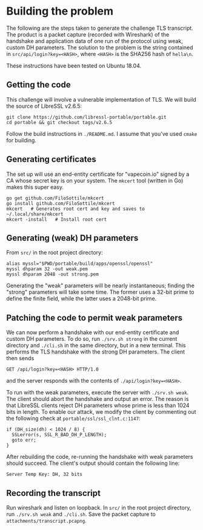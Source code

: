 # Building the problem

The following are the steps taken to generate the challenge TLS transcript. The
product is a packet capture (recorded with Wireshark) of the handshake and
application data of one run of the protocol using weak, custom DH parameters.
The solution to the problem is the string contained in
`src/api/login?key=<HASH>`, where `<HASH>` is the SHA256 hash of `hella\n`.

These instructions have been tested on Ubuntu 18.04.


## Getting the code

This challenge will involve a vulnerable implementation of TLS. We will build
the source of LibreSSL v2.6.5:

    git clone https://github.com/libressl-portable/portable.git
    cd portable && git checkout tags/v2.6.5

Follow the build instructions in `./README.md`. I assume that you've used
`cmake` for building.


## Generating certificates

The set up will use an end-entity certificate for "vapecoin.io" signed by a CA
whose secret key is on your system. The `mkcert` tool (written in Go) makes this
super easy.

    go get github.com/FiloSottile/mkcert
    go install github.com/FiloSottile/mkcert
    mkcert   # Generates root cert and key and saves to ~/.local/share/mkcert
    mkcert -install   # Install root cert


## Generating (weak) DH parameters

From `src/` in the root project directory:

    alias myssl="$PWD/portable/build/apps/openssl/openssl"
    myssl dhparam 32 -out weak.pem
    myssl dhparam 2048 -out strong.pem

Generating the "weak" parameters will be nearly instantaneous; finding the
"strong" parameters will take some time. The former uses a 32-bit prime to
define the finite field, while the latter uses a 2048-bit prime.


## Patching the code to permit weak parameters

We can now perform a handshake with our end-entity certificate and custom DH
parameters. To do so, run `./srv.sh strong` in the current directory and
`./cli.sh` in the same directory, but in a new terminal. This performs the TLS
handshake with the strong DH parameters. The client then sends

    GET /api/login?key=<HASH> HTTP/1.0

and the server responds with the contents of `./api/login?key=<HASH>`.

To run with the weak parameters, execute the server with `./srv.sh weak`. The
client should abort the handshake and output an error. The reason is that
LibreSSL clients reject DH parameters whose prime is less than 1024 bits in
length. To enable our attack, we modify the client by commenting out the
following check at `portable/ssl/ssl_clnt.c:1147`:

  	if (DH_size(dh) < 1024 / 8) {
      SSLerror(s, SSL_R_BAD_DH_P_LENGTH);
      goto err;
  	}

After rebuilding the code, re-running the handshake with weak parameters should
succeed. The client's output should contain the following line:

    Server Temp Key: DH, 32 bits 


## Recording the transcript

Run wireshark and listen on loopback. In `src/` in the root project directory,
run `./srv.sh weak` and `./cli.sh`. Save the packet capture to
`attachments/transcript.pcapng`.
